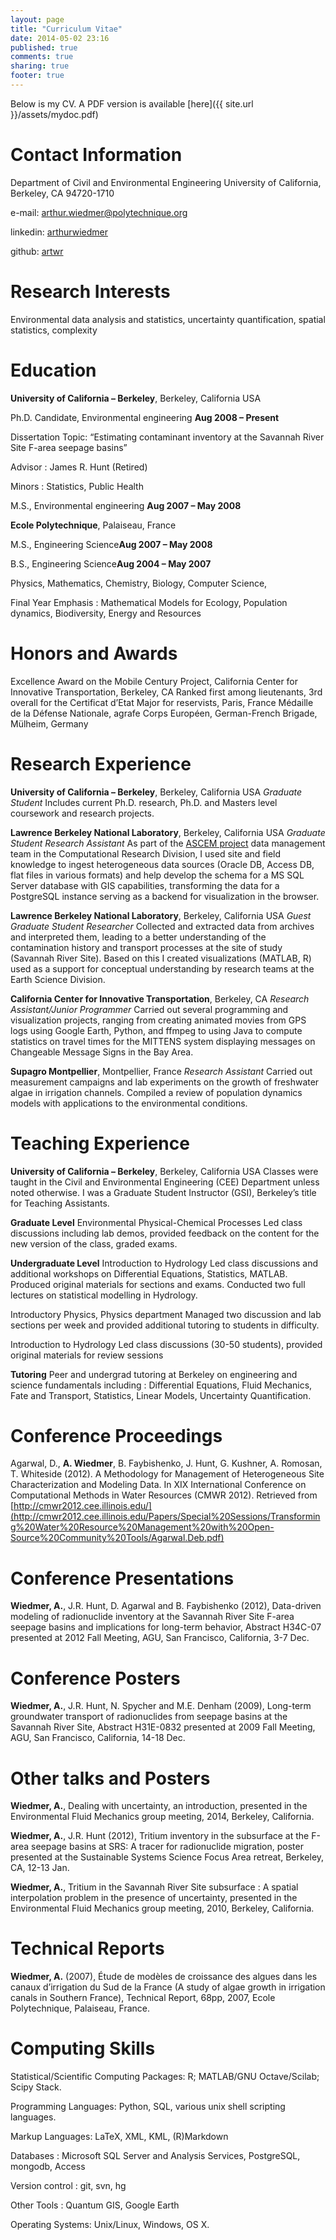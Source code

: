 ```yaml
---
layout: page
title: "Curriculum Vitae"
date: 2014-05-02 23:16
published: true
comments: true
sharing: true
footer: true
---
```


Below is my CV. A PDF version is available [here]({{ site.url }}/assets/mydoc.pdf)

Contact Information
===================

Department of Civil and Environmental Engineering 
University of California, Berkeley, CA 94720-1710 

e-mail: arthur.wiedmer@polytechnique.org

linkedin: [arthurwiedmer](http://linkedin/in/arthurwiedmer)

github: [artwr](http://github.com/artwr)

Research Interests
==================

Environmental data analysis and statistics, uncertainty quantification,
spatial statistics, complexity

Education
=========

**University of California – Berkeley**, Berkeley,
California USA

Ph.D. Candidate, Environmental engineering **Aug 2008 –
Present**

Dissertation Topic: “Estimating contaminant inventory at the Savannah
River Site F-area seepage basins”

Advisor : James R. Hunt (Retired)

Minors : Statistics, Public Health

M.S., Environmental engineering **Aug 2007 – May 2008**



**Ecole Polytechnique**, Palaiseau, France

M.S., Engineering Science**Aug 2007 – May 2008**

B.S., Engineering Science**Aug 2004 – May 2007**

Physics, Mathematics, Chemistry, Biology, Computer Science,

Final Year Emphasis : Mathematical Models for Ecology, Population
dynamics, Biodiversity, Energy and Resources



Honors and Awards
=================

Excellence Award on the Mobile Century Project, California Center for
Innovative Transportation, Berkeley, CA
Ranked first among lieutenants, 3rd overall for the Certificat d’Etat
Major for reservists, Paris, France
Médaille de la Défense Nationale, agrafe Corps Européen, German-French
Brigade, Mülheim, Germany



Research Experience
===================

**University of California – Berkeley**, Berkeley,
California USA
*Graduate Student*
Includes current Ph.D. research, Ph.D. and Masters level coursework and
research projects.

**Lawrence Berkeley National Laboratory**, Berkeley,
California USA
*Graduate Student Research Assistant*
As part of the [ASCEM
project](http://esd.lbl.gov/research/projects/ascem/) data management
team in the Computational Research Division, I used site and field
knowledge to ingest heterogeneous data sources (Oracle DB, Access DB,
flat files in various formats) and help develop the schema for a MS SQL
Server database with GIS capabilities, transforming the data for a
PostgreSQL instance serving as a backend for visualization in the
browser.

**Lawrence Berkeley National Laboratory**, Berkeley,
California USA
*Guest Graduate Student Researcher*
Collected and extracted data from archives and interpreted them, leading
to a better understanding of the contamination history and transport
processes at the site of study (Savannah River Site). Based on this I
created visualizations (MATLAB, R) used as a support for conceptual
understanding by research teams at the Earth Science Division.

**California Center for Innovative Transportation**,
Berkeley, CA
*Research Assistant/Junior Programmer*
Carried out several programming and visualization projects, ranging from
creating animated movies from GPS logs using Google Earth, Python, and
ffmpeg to using Java to compute statistics on travel times for the
MITTENS system displaying messages on Changeable Message Signs in the
Bay Area.

**Supagro Montpellier**, Montpellier, France
*Research Assistant*
Carried out measurement campaigns and lab experiments on the growth of
freshwater algae in irrigation channels. Compiled a review of population
dynamics models with applications to the environmental conditions.

Teaching Experience
===================

**University of California – Berkeley**, Berkeley,
California USA
Classes were taught in the Civil and Environmental Engineering (CEE)
Department unless noted otherwise. I was a Graduate Student Instructor
(GSI), Berkeley’s title for Teaching Assistants.

**Graduate Level**
Environmental Physical-Chemical Processes
Led class discussions including lab demos, provided feedback on the
content for the new version of the class, graded exams.

**Undergraduate Level**
Introduction to Hydrology
Led class discussions and additional workshops on Differential
Equations, Statistics, MATLAB. Produced original materials for sections
and exams. Conducted two full lectures on statistical modelling in
Hydrology.

Introductory Physics, Physics department
Managed two discussion and lab sections per week and provided additional
tutoring to students in difficulty.

Introduction to Hydrology
Led class discussions (30-50 students), provided original materials for
review sessions

**Tutoring**
Peer and undergrad tutoring at Berkeley on engineering and science
fundamentals including : Differential Equations, Fluid Mechanics, Fate
and Transport, Statistics, Linear Models, Uncertainty Quantification.

Conference Proceedings
======================

Agarwal, D., **A. Wiedmer**, B. Faybishenko, J. Hunt, G. Kushner, A.
Romosan, T. Whiteside (2012). A Methodology for Management of
Heterogeneous Site Characterization and Modeling Data. In XIX
International Conference on Computational Methods in Water Resources
(CMWR 2012). Retrieved from
[http://cmwr2012.cee.illinois.edu/](http://cmwr2012.cee.illinois.edu/Papers/Special%20Sessions/Transforming%20Water%20Resource%20Management%20with%20Open-Source%20Community%20Tools/Agarwal.Deb.pdf)

Conference Presentations
========================

**Wiedmer, A.**, J.R. Hunt, D. Agarwal and B. Faybishenko (2012),
Data-driven modeling of radionuclide inventory at the Savannah River
Site F-area seepage basins and implications for long-term behavior,
Abstract H34C-07 presented at 2012 Fall Meeting, AGU, San Francisco,
California, 3-7 Dec.

Conference Posters
==================

**Wiedmer, A.**, J.R. Hunt, N. Spycher and M.E. Denham (2009), Long-term
groundwater transport of radionuclides from seepage basins at the
Savannah River Site, Abstract H31E-0832 presented at 2009 Fall Meeting,
AGU, San Francisco, California, 14-18 Dec.

Other talks and Posters
=======================

**Wiedmer, A.**, Dealing with uncertainty, an introduction, presented in
the Environmental Fluid Mechanics group meeting, 2014, Berkeley,
California.

**Wiedmer, A.**, J.R. Hunt (2012), Tritium inventory in the subsurface
at the F-area seepage basins at SRS: A tracer for radionuclide
migration, poster presented at the Sustainable Systems Science Focus
Area retreat, Berkeley, CA, 12-13 Jan.

**Wiedmer, A.**, Tritium in the Savannah River Site subsurface : A
spatial interpolation problem in the presence of uncertainty, presented
in the Environmental Fluid Mechanics group meeting, 2010, Berkeley,
California.

Technical Reports
=================

**Wiedmer, A.** (2007), Étude de modèles de croissance des algues dans
les canaux d’irrigation du Sud de la France (A study of algae growth in
irrigation canals in Southern France), Technical Report, 68pp, 2007,
Ecole Polytechnique, Palaiseau, France.

Computing Skills
================

Statistical/Scientific Computing Packages: R; MATLAB/GNU Octave/Scilab;
Scipy Stack.

Programming Languages: Python, SQL, various unix shell scripting
languages.

Markup Languages: LaTeX, XML, KML, (R)Markdown

Databases : Microsoft SQL Server and Analysis Services, PostgreSQL,
mongodb, Access

Version control : git, svn, hg

Other Tools : Quantum GIS, Google Earth

Operating Systems: Unix/Linux, Windows, OS X.